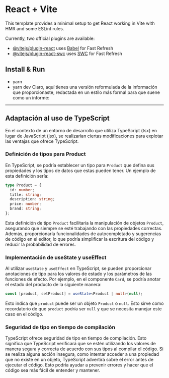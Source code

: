 # React + Vite

This template provides a minimal setup to get React working in Vite with HMR and some ESLint rules.

Currently, two official plugins are available:

- [@vitejs/plugin-react](https://github.com/vitejs/vite-plugin-react/blob/main/packages/plugin-react/README.md) uses [Babel](https://babeljs.io/) for Fast Refresh
- [@vitejs/plugin-react-swc](https://github.com/vitejs/vite-plugin-react-swc) uses [SWC](https://swc.rs/) for Fast Refresh

## Install & Run
- yarn 
- yarn dev
Claro, aquí tienes una versión reformulada de la información que proporcionaste, redactada en un estilo más formal para que suene como un informe:

---

## Adaptación al uso de TypeScript

En el contexto de un entorno de desarrollo que utiliza TypeScript (tsx) en lugar de JavaScript (jsx), se realizarían ciertas modificaciones para explotar las ventajas que ofrece TypeScript.

### Definición de tipos para Product

En TypeScript, se podría establecer un tipo para `Product` que defina sus propiedades y los tipos de datos que estas pueden tener. Un ejemplo de esta definición sería:

```typescript
type Product = {
  id: number;
  title: string;
  description: string;
  price: number;
  brand: string;
};
```

Esta definición de tipo `Product` facilitaría la manipulación de objetos `Product`, asegurando que siempre se esté trabajando con las propiedades correctas. Además, proporcionaría funcionalidades de autocompletado y sugerencias de código en el editor, lo que podría simplificar la escritura del código y reducir la probabilidad de errores.

### Implementación de useState y useEffect

Al utilizar `useState` y `useEffect` en TypeScript, se pueden proporcionar anotaciones de tipo para los valores de estado y los parámetros de las funciones de efecto. Por ejemplo, en el componente `Card`, se podría anotar el estado del producto de la siguiente manera:

```typescript
const [product, setProduct] = useState<Product | null>(null);
```

Esto indica que `product` puede ser un objeto `Product` o `null`. Esto sirve como recordatorio de que `product` podría ser `null` y que se necesita manejar este caso en el código.

### Seguridad de tipo en tiempo de compilación

TypeScript ofrece seguridad de tipo en tiempo de compilación. Esto significa que TypeScript verificará que se estén utilizando los valores de manera segura y correcta de acuerdo con sus tipos al compilar el código. Si se realiza alguna acción insegura, como intentar acceder a una propiedad que no existe en un objeto, TypeScript advertirá sobre el error antes de ejecutar el código. Esto podría ayudar a prevenir errores y hacer que el código sea más fácil de entender y mantener.

